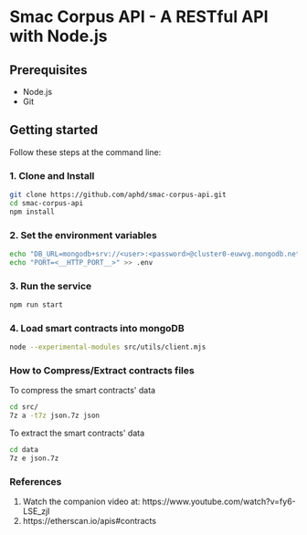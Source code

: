 # Smac Corpus API - A RESTful API with Node.js

## Prerequisites

-   Node.js
-   Git

## Getting started

Follow these steps at the command line:

### 1. Clone and Install

```bash
git clone https://github.com/aphd/smac-corpus-api.git
cd smac-corpus-api
npm install
```

### 2. Set the environment variables

```bash
echo "DB_URL=mongodb+srv://<user>:<password>@cluster0-euwvg.mongodb.net" > .env
echo "PORT=<__HTTP_PORT__>" >> .env
```

### 3. Run the service

```bash
npm run start
```

### 4. Load smart contracts into mongoDB

```bash
node --experimental-modules src/utils/client.mjs
```

### How to Compress/Extract contracts files

To compress the smart contracts' data

```bash
cd src/
7z a -t7z json.7z json
```

To extract the smart contracts' data

```bash
cd data
7z e json.7z
```

### References

<ol>
  <li>Watch the companion video at: https://www.youtube.com/watch?v=fy6-LSE_zjI</li>
  <li>https://etherscan.io/apis#contracts</li>
</ol>
